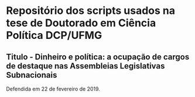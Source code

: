 # Repositório dos scripts usados na tese de Doutorado em Ciência Política DCP/UFMG

## Titulo - Dinheiro e política: a ocupação de cargos de destaque nas Assembleias Legislativas Subnacionais

Defendida em 22 de fevereiro de 2019.
